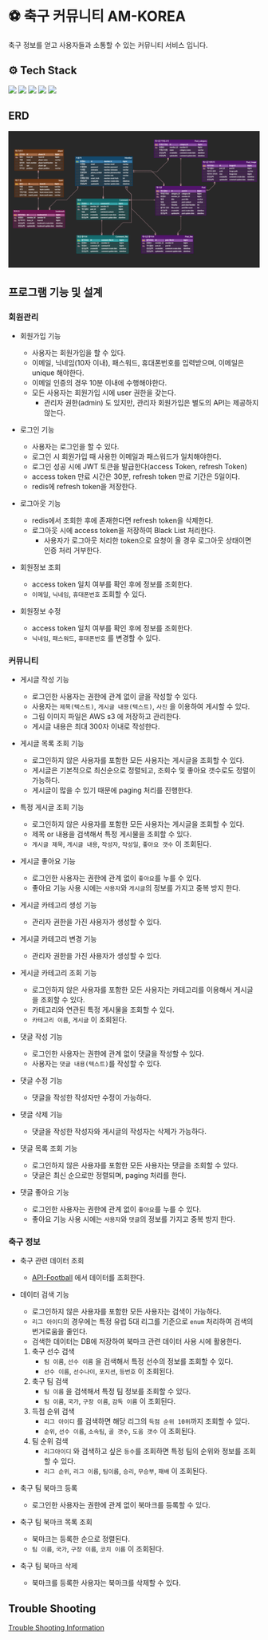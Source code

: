 ﻿# ⚽ 축구 커뮤니티 AM-KOREA
축구 정보를 얻고 사용자들과 소통할 수 있는 커뮤니티 서비스 입니다.

## ⚙ Tech Stack
<img src="https://img.shields.io/badge/java-007396?style=for-the-badge&logo=java&logoColor=white"></a> 
<img src="https://img.shields.io/badge/spring-6DB33F?style=for-the-badge&logo=spring&logoColor=white"></a> 
<img src="https://img.shields.io/badge/mysql-4479A1?style=for-the-badge&logo=mysql&logoColor=white"> </a>
<img src="https://img.shields.io/badge/git-F05032?style=for-the-badge&logo=git&logoColor=white"></a>
<img src="https://img.shields.io/badge/Redis-DC382D?style=for-the-badge&logo=redis&logoColor=white"/></a>

## ERD
![ERD](doc/img/erd.png)

## 프로그램 기능 및 설계
### 회원관리
- 회원가입 기능
	- 사용자는 회원가입을 할 수 있다.
    - 이메일, 닉네임(10자 이내), 패스워드, 휴대폰번호를 입력받으며, 이메일은 unique 해야한다.
    - 이메일 인증의 경우 10분 이내에 수행해야한다.
    - 모든 사용자는 회원가입 시에 user 권한을 갖는다.
		- 관리자 권한(admin) 도 있지만, 관리자 회원가입은 별도의 API는 제공하지 않는다.


- 로그인 기능
	- 사용자는 로그인을 할 수 있다.
    - 로그인 시 회원가입 때 사용한 이메일과 패스워드가 일치해야한다.
    - 로그인 성공 시에 JWT 토큰을 발급한다(access Token, refresh Token)
    - access token 만료 시간은 30분, refresh token 만료 기간은 5일이다.
    - redis에 refresh token을 저장한다.


- 로그아웃 기능
	- redis에서 조회한 후에 존재한다면 refresh token을 삭제한다.
    - 로그아웃 시에 access token을 저장하여 Black List 처리한다.
		- 사용자가 로그아웃 처리한 token으로 요청이 올 경우 로그아웃 상태이면 인증 처리 거부한다.


- 회원정보 조회
	- access token 일치 여부를 확인 후에 정보를 조회한다.
    - `이메일`, `닉네임`, `휴대폰번호` 조회할 수 있다.


- 회원정보 수정
	- access token 일치 여부를 확인 후에 정보를 조회한다.
	- `닉네임`, `패스워드`, `휴대폰번호` 를 변경할 수 있다.

### 커뮤니티
- 게시글 작성 기능
	- 로그인한 사용자는 권한에 관계 없이 글을 작성할 수 있다.
	- 사용자는 `제목(텍스트)`, `게시글 내용(텍스트)`, `사진` 을 이용하여 게시할 수 있다.
	- 그림 이미지 파일은 AWS s3 에 저장하고 관리한다.
    - 게시글 내용은 최대 300자 이내로 작성한다.
 

- 게시글 목록 조회 기능
	- 로그인하지 않은 사용자를 포함한 모든 사용자는 게시글을 조회할 수 있다.
    - 게시글은 기본적으로 최신순으로 정렬되고, 조회수 및 좋아요 갯수로도 정렬이 가능하다.
    - 게시글이 많을 수 있기 때문에 paging 처리를 진행한다.


- 특정 게시글 조회 기능
	- 로그인하지 않은 사용자를 포함한 모든 사용자는 게시글을 조회할 수 있다.
    - 제목 or 내용을 검색해서 특정 게시물을 조회할 수 있다.
    - `게시글 제목`, `게시글 내용`, `작성자`, `작성일`, `좋아요 갯수` 이 조회된다.
  

- 게시글 좋아요 기능
	- 로그인한 사용자는 권한에 관계 없이 `좋아요`를 누를 수 있다.
    - 좋아요 기능 사용 시에는 `사용자`와 `게시글`의 정보를 가지고 중복 방지 한다.


- 게시글 카테고리 생성 기능 
	- 관리자 권한을 가진 사용자가 생성할 수 있다.


- 게시글 카테고리 변경 기능
	- 관리자 권한을 가진 사용자가 생성할 수 있다.


- 게시글 카테고리 조회 기능
	- 로그인하지 않은 사용자를 포함한 모든 사용자는 카테고리를 이용해서 게시글을 조회할 수 있다.
    - 카테고리와 연관된 특정 게시물을 조회할 수 있다.
	- `카테고리 이름`, `게시글` 이 조회된다.


- 댓글 작성 기능
	- 로그인한 사용자는 권한에 관계 없이 댓글을 작성할 수 있다.
	- 사용자는 `댓글 내용(텍스트)`를 작성할 수 있다.


- 댓글 수정 기능
	- 댓글을 작성한 작성자만 수정이 가능하다.


- 댓글 삭제 기능
	- 댓글을 작성한 작성자와 게시글의 작성자는 삭제가 가능하다.


- 댓글 목록 조회 기능
	- 로그인하지 않은 사용자를 포함한 모든 사용자는 댓글을 조회할 수 있다.
    - 댓글은 최신 순으로만 정렬되며, paging 처리를 한다.


- 댓글 좋아요 기능
	- 로그인한 사용자는 권한에 관계 없이 `좋아요`를 누를 수 있다.
	- 좋아요 기능 사용 시에는 `사용자`와 `댓글`의 정보를 가지고 중복 방지 한다.


### 축구 정보 

- 축구 관련 데이터 조회
	- [API-Football](https://apifootball.com/) 에서 데이터를 조회한다.


- 데이터 검색 기능
	- 로그인하지 않은 사용자를 포함한 모든 사용자는 검색이 가능하다.
    - `리그 아이디`의 경우에는 특정 유럽 5대 리그를 기준으로 `enum` 처리하여 검색의 번거로움을 줄인다.
    - 검색한 데이터는 DB에 저장하여 북마크 관련 데이터 사용 시에 활용한다.
  
    1. 축구 선수 검색
   	 	* `팀 이름`, `선수 이름` 을 검색해서 특정 선수의 정보를 조회할 수 있다.
        *  `선수 이름`, `선수나이`, `포지션`, `등번호` 이 조회된다.
	2. 축구 팀 검색
       * `팀 이름` 을 검색해서 특정 팀 정보를 조회할 수 있다.
       * `팀 이름`, `국가`, `구장 이름`, `감독 이름` 이 조회된다.
    3. 득점 순위 검색
       * `리그 아이디` 를 검색하면 해당 리그의 `득점 순위 10위`까지 조회할 수 있다.
       * `순위`, `선수 이름`, `소속팀`, `골 갯수`, `도움 갯수` 이 조회된다.
    4. 팀 순위 검색
        * `리그아이디` 와 검색하고 싶은 `등수`를 조회하면 특정 팀의 순위와 정보를 조회할 수 있다.
        * `리그 순위`, `리그 이름`, `팀이름`, `승리`, `무승부`, `패배` 이 조회된다.


- 축구 팀 북마크 등록
	- 로그인한 사용자는 권한에 관계 없이 북마크를 등록할 수 있다.

- 축구 팀 북마크 목록 조회
    - 북마크는 등록한 순으로 정렬된다.
    - `팀 이름`, `국가`, `구장 이름`, `코치 이름` 이 조회된다.
  
- 축구 팀 북마크 삭제
	- 북마크를 등록한 사용자는 북마크를 삭제할 수 있다.


## Trouble Shooting
[Trouble Shooting Information](doc/TROUBLE_SHOOTING.md)


